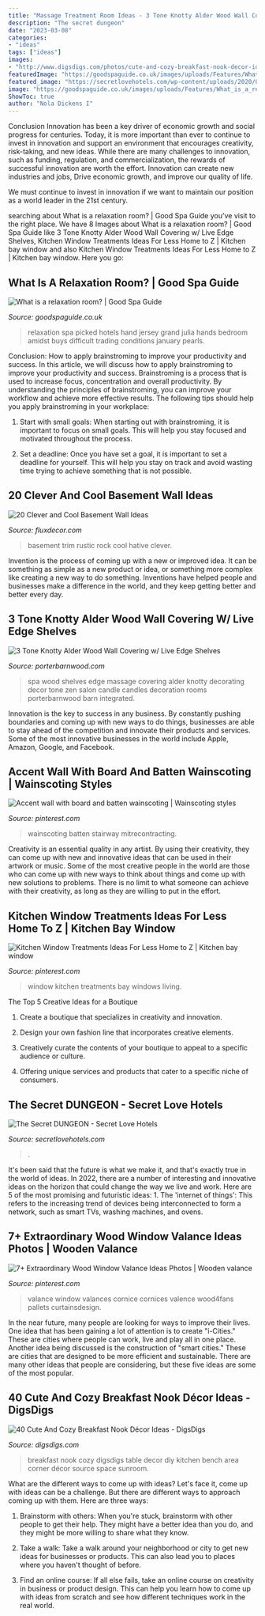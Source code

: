 ```yaml
---
title: "Massage Treatment Room Ideas - 3 Tone Knotty Alder Wood Wall Covering W/ Live Edge Shelves"
description: "The secret dungeon"
date: "2023-03-08"
categories:
- "ideas"
tags: ["ideas"]
images:
- "http://www.digsdigs.com/photos/cute-and-cozy-breakfast-nook-decor-ideas-20.jpg"
featuredImage: "https://goodspaguide.co.uk/images/uploads/Features/What_is_a_relaxation_room_/The-Spa-at-Grand-Jersey---Relaxation-Room.jpg"
featured_image: "https://secretlovehotels.com/wp-content/uploads/2020/09/THE-SECRET-DUNGEON-room5.jpg"
image: "https://goodspaguide.co.uk/images/uploads/Features/What_is_a_relaxation_room_/The-Spa-at-Grand-Jersey---Relaxation-Room.jpg"
ShowToc: true
author: "Nola Dickens I"
---
```



Conclusion
Innovation has been a key driver of economic growth and social progress for centuries. Today, it is more important than ever to continue to invest in innovation and support an environment that encourages creativity, risk-taking, and new ideas.
While there are many challenges to innovation, such as funding, regulation, and commercialization, the rewards of successful innovation are worth the effort. Innovation can create new industries and jobs, Drive economic growth, and improve our quality of life.

We must continue to invest in innovation if we want to maintain our position as a world leader in the 21st century.

	

		
searching about What is a relaxation room? | Good Spa Guide you've visit to the right place. We have 8 Images about What is a relaxation room? | Good Spa Guide like 3 Tone Knotty Alder Wood Wall Covering w/ Live Edge Shelves, Kitchen Window Treatments Ideas For Less Home to Z | Kitchen bay window and also Kitchen Window Treatments Ideas For Less Home to Z | Kitchen bay window. Here you go:
		
    
## What Is A Relaxation Room? | Good Spa Guide

<img loading=lazy src="https://goodspaguide.co.uk/images/uploads/Features/What_is_a_relaxation_room_/The-Spa-at-Grand-Jersey---Relaxation-Room.jpg" onerror="this.onerror=null;this.src='https://tse3.mm.bing.net/th?id=OIP.MmTcEtkdobuIUHZNvNwLqAHaEK&amp;pid=15.1';" alt="What is a relaxation room? | Good Spa Guide">

_Source: goodspaguide.co.uk_

>relaxation spa picked hotels hand jersey grand julia hands bedroom amidst buys difficult trading conditions january pearls. 

	

Conclusion: How to apply brainstroming to improve your productivity and success.
In this article, we will discuss how to apply brainstroming to improve your productivity and success. Brainstroming is a process that is used to increase focus, concentration and overall productivity. By understanding the principles of brainstroming, you can improve your workflow and achieve more effective results. The following tips should help you apply brainstroming in your workplace: 
1) Start with small goals: When starting out with brainstroming, it is important to focus on small goals. This will help you stay focused and motivated throughout the process. 

2) Set a deadline: Once you have set a goal, it is important to set a deadline for yourself. This will help you stay on track and avoid wasting time trying to achieve something that is not possible.

    
## 20 Clever And Cool Basement Wall Ideas

<img loading=lazy src="http://fluxdecor.com/wp-content/uploads/2014/05/basement-wall-ideas/3-white-trim-rustic-rock.jpg" onerror="this.onerror=null;this.src='https://tse3.mm.bing.net/th?id=OIP.mgPytRNMrwiPv3FiVeEXSAHaFj&amp;pid=15.1';" alt="20 Clever and Cool Basement Wall Ideas">

_Source: fluxdecor.com_

>basement trim rustic rock cool hative clever. 

	

Invention is the process of coming up with a new or improved idea. It can be something as simple as a new product or idea, or something more complex like creating a new way to do something. Inventions have helped people and businesses make a difference in the world, and they keep getting better and better every day.

    
## 3 Tone Knotty Alder Wood Wall Covering W/ Live Edge Shelves

<img loading=lazy src="https://porterbarnwood.com/wp-content/uploads/2014/12/cover-photo2.jpg" onerror="this.onerror=null;this.src='https://tse2.mm.bing.net/th?id=OIP.I6dEPji-dWrJs7LBbEiv6gHaLG&amp;pid=15.1';" alt="3 Tone Knotty Alder Wood Wall Covering w/ Live Edge Shelves">

_Source: porterbarnwood.com_

>spa wood shelves edge massage covering alder knotty decorating decor tone zen salon candle candles decoration rooms porterbarnwood barn integrated. 

	

Innovation is the key to success in any business. By constantly pushing boundaries and coming up with new ways to do things, businesses are able to stay ahead of the competition and innovate their products and services. Some of the most innovative businesses in the world include Apple, Amazon, Google, and Facebook.

    
## Accent Wall With Board And Batten Wainscoting | Wainscoting Styles

<img loading=lazy src="https://i.pinimg.com/736x/c4/d9/0a/c4d90a9b4f8bd231b1a2ee8349d3fa0e.jpg" onerror="this.onerror=null;this.src='https://tse1.mm.bing.net/th?id=OIP._uJDzjJmog07IZf0avU8PwHaNJ&amp;pid=15.1';" alt="Accent wall with board and batten wainscoting | Wainscoting styles">

_Source: pinterest.com_

>wainscoting batten stairway mitrecontracting. 

	

Creativity is an essential quality in any artist. By using their creativity, they can come up with new and innovative ideas that can be used in their artwork or music. Some of the most creative people in the world are those who can come up with new ways to think about things and come up with new solutions to problems. There is no limit to what someone can achieve with their creativity, as long as they are willing to put in the effort.

    
## Kitchen Window Treatments Ideas For Less Home To Z | Kitchen Bay Window

<img loading=lazy src="https://i.pinimg.com/736x/17/39/95/1739953018a6addf6e0f283466ed6a0c.jpg" onerror="this.onerror=null;this.src='https://tse3.mm.bing.net/th?id=OIP.XyV-tjSrQWeMb9AEfJbNKQHaKQ&amp;pid=15.1';" alt="Kitchen Window Treatments Ideas For Less Home to Z | Kitchen bay window">

_Source: pinterest.com_

>window kitchen treatments bay windows living. 

	

The Top 5 Creative Ideas for a Boutique
1. Create a boutique that specializes in creativity and innovation.
2. Design your own fashion line that incorporates creative elements.

3. Creatively curate the contents of your boutique to appeal to a specific audience or culture.

4. Offering unique services and products that cater to a specific niche of consumers.


    
## The Secret DUNGEON - Secret Love Hotels

<img loading=lazy src="https://secretlovehotels.com/wp-content/uploads/2020/09/THE-SECRET-DUNGEON-room5.jpg" onerror="this.onerror=null;this.src='https://tse2.mm.bing.net/th?id=OIP.usNGTq9C-vnb2fVltSJNgAHaHT&amp;pid=15.1';" alt="The Secret DUNGEON - Secret Love Hotels">

_Source: secretlovehotels.com_

>. 

	

It's been said that the future is what we make it, and that's exactly true in the world of ideas. In 2022, there are a number of interesting and innovative ideas on the horizon that could change the way we live and work. Here are 5 of the most promising and futuristic ideas: 1. The 'internet of things': This refers to the increasing trend of devices being interconnected to form a network, such as smart TVs, washing machines, and ovens.

    
## 7+ Extraordinary Wood Window Valance Ideas Photos | Wooden Valance

<img loading=lazy src="https://i.pinimg.com/736x/dc/68/29/dc6829e92f8497570e0fa6fd1ec7e5de.jpg" onerror="this.onerror=null;this.src='https://tse4.mm.bing.net/th?id=OIP.0tc_c36fQ5ihfeQnUonGqAHaJ6&amp;pid=15.1';" alt="7+ Extraordinary Wood Window Valance Ideas Photos | Wooden valance">

_Source: pinterest.com_

>valance window valances cornice cornices valence wood4fans pallets curtainsdesign. 

	

In the near future, many people are looking for ways to improve their lives. One idea that has been gaining a lot of attention is to create "i-Cities." These are cities where people can work, live and play all in one place. Another idea being discussed is the construction of "smart cities." These are cities that are designed to be more efficient and sustainable. There are many other ideas that people are considering, but these five ideas are some of the most popular.

    
## 40 Cute And Cozy Breakfast Nook Décor Ideas - DigsDigs

<img loading=lazy src="http://www.digsdigs.com/photos/cute-and-cozy-breakfast-nook-decor-ideas-20.jpg" onerror="this.onerror=null;this.src='https://tse4.mm.bing.net/th?id=OIP.DyoQQlROt2S9rn8b5dGj4wHaJ3&amp;pid=15.1';" alt="40 Cute And Cozy Breakfast Nook Décor Ideas - DigsDigs">

_Source: digsdigs.com_

>breakfast nook cozy digsdigs table decor diy kitchen bench area corner décor source space sunroom. 

	

What are the different ways to come up with ideas?
Let's face it, come up with ideas can be a challenge. But there are different ways to approach coming up with them. Here are three ways: 
1. Brainstorm with others: When you're stuck, brainstorm with other people to get their help. They might have a better idea than you do, and they might be more willing to share what they know.

2. Take a walk: Take a walk around your neighborhood or city to get new ideas for businesses or products. This can also lead you to places where you haven't thought of before.

3. Find an online course: If all else fails, take an online course on creativity in business or product design. This can help you learn how to come up with ideas from scratch and see how different techniques work in the real world.

